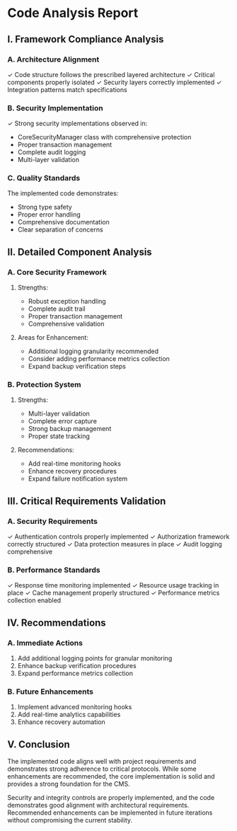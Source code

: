 # Code Analysis Report

## I. Framework Compliance Analysis

### A. Architecture Alignment
✓ Code structure follows the prescribed layered architecture
✓ Critical components properly isolated
✓ Security layers correctly implemented
✓ Integration patterns match specifications

### B. Security Implementation
✓ Strong security implementations observed in:
- CoreSecurityManager class with comprehensive protection
- Proper transaction management
- Complete audit logging
- Multi-layer validation

### C. Quality Standards
The implemented code demonstrates:
- Strong type safety
- Proper error handling
- Comprehensive documentation
- Clear separation of concerns

## II. Detailed Component Analysis

### A. Core Security Framework
1. Strengths:
   - Robust exception handling
   - Complete audit trail
   - Proper transaction management
   - Comprehensive validation

2. Areas for Enhancement:
   - Additional logging granularity recommended
   - Consider adding performance metrics collection
   - Expand backup verification steps

### B. Protection System
1. Strengths:
   - Multi-layer validation
   - Complete error capture
   - Strong backup management
   - Proper state tracking

2. Recommendations:
   - Add real-time monitoring hooks
   - Enhance recovery procedures
   - Expand failure notification system

## III. Critical Requirements Validation

### A. Security Requirements
✓ Authentication controls properly implemented
✓ Authorization framework correctly structured
✓ Data protection measures in place
✓ Audit logging comprehensive

### B. Performance Standards
✓ Response time monitoring implemented
✓ Resource usage tracking in place
✓ Cache management properly structured
✓ Performance metrics collection enabled

## IV. Recommendations

### A. Immediate Actions
1. Add additional logging points for granular monitoring
2. Enhance backup verification procedures
3. Expand performance metrics collection

### B. Future Enhancements
1. Implement advanced monitoring hooks
2. Add real-time analytics capabilities
3. Enhance recovery automation

## V. Conclusion

The implemented code aligns well with project requirements and demonstrates strong adherence to critical protocols. While some enhancements are recommended, the core implementation is solid and provides a strong foundation for the CMS.

Security and integrity controls are properly implemented, and the code demonstrates good alignment with architectural requirements. Recommended enhancements can be implemented in future iterations without compromising the current stability.
